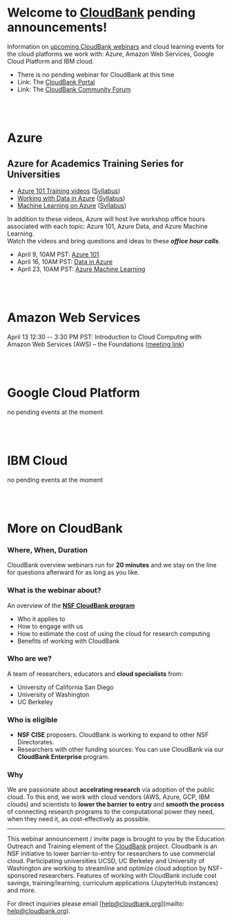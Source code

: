 # Welcome to [CloudBank](https://cloudbank.org) pending announcements!

Information on [upcoming CloudBank webinars](https://cloudbank-project.github.io/cbwebinar.invitation/) and
cloud learning events for the cloud platforms we work with: Azure, Amazon Web Services, Google Cloud Platform and IBM cloud.


- There is no pending webinar for CloudBank at this time
- Link: The [CloudBank Portal](https://cloudbank.org)
- Link: The [CloudBank Community Forum](https://community.cloudbank.org)



<BR><BR>
  
# Azure


## Azure for Academics Training Series for Universities

* [Azure 101 Training videos](https://onedrive.live.com/?authkey=%21AH7MppeKHjd%2DesE&id=4C1E66DBE820747F%21107&cid=4C1E66DBE820747F) 
([Syllabus](https://onedrive.live.com/?authkey=%21AH7MppeKHjd%2DesE&cid=4C1E66DBE820747F&id=4C1E66DBE820747F%21143&parId=4C1E66DBE820747F%21107&o=OneUp))
* [Working with Data in Azure](https://onedrive.live.com/?authkey=%21AGF%5FfGB4XuuQnZs&id=4C1E66DBE820747F%21131&cid=4C1E66DBE820747F)
([Syllabus](https://onedrive.live.com/?authkey=%21AGF%5FfGB4XuuQnZs&cid=4C1E66DBE820747F&id=4C1E66DBE820747F%21154&parId=4C1E66DBE820747F%21131&o=OneUp))
* [Machine Learning on Azure](https://onedrive.live.com/?authkey=%21AKRe2Cn9L05gvAA&id=4C1E66DBE820747F%21116&cid=4C1E66DBE820747F)
([Syllabus](https://onedrive.live.com/?authkey=%21AKRe2Cn9L05gvAA&cid=4C1E66DBE820747F&id=4C1E66DBE820747F%21153&parId=4C1E66DBE820747F%21116&o=OneUp))

In addition to these videos, Azure will host live workshop office hours associated with each topic: Azure 101, Azure Data, and Azure Machine Learning.  
Watch the videos and bring questions and ideas to these ***office hour calls***. 

* April 9, 10AM PST: [Azure 101](https://teams.microsoft.com/l/meetup-join/19%3ameeting_NjlhNGViOGMtZTNmNy00ZWI2LWExNmYtM2ExYTM0ZTJkNjBm%40thread.v2/0?context=%7b%22Tid%22%3a%2272f988bf-86f1-41af-91ab-2d7cd011db47%22%2c%22Oid%22%3a%22502f4fca-831b-4d76-b147-632e7e7bb8db%22%7d)
* April 16, 10AM PST: [Data in Azure](https://teams.microsoft.com/l/meetup-join/19%3ameeting_OTAxNDI1MjQtNWY5Mi00ZmVlLWI0YTktMjc0OWVlMzA0N2Q4%40thread.v2/0?context=%7b%22Tid%22%3a%2272f988bf-86f1-41af-91ab-2d7cd011db47%22%2c%22Oid%22%3a%22502f4fca-831b-4d76-b147-632e7e7bb8db%22%7d)
* April 23, 10AM PST: [Azure Machine Learning](https://teams.microsoft.com/l/meetup-join/19%3ameeting_NmIxN2IxOWYtZGRmZC00NWMzLWFjYzgtYWE5ZTJmMDAyYTBk%40thread.v2/0?context=%7b%22Tid%22%3a%2272f988bf-86f1-41af-91ab-2d7cd011db47%22%2c%22Oid%22%3a%22502f4fca-831b-4d76-b147-632e7e7bb8db%22%7d)


<BR><BR>

# Amazon Web Services


April 13 12:30 -- 3:30 PM PST: Introduction to Cloud Computing with Amazon Web Services (AWS) – the Foundations ([meeting link](https://www.google.com/url?q=https://chime.aws/7415350677&sa=D&source=calendar&ust=1618078670584000&usg=AOvVaw3rg0RZ2kKAV8IPd_BTcpee))


<BR><BR>

# Google Cloud Platform

no pending events at the moment

<BR><BR>

# IBM Cloud

no pending events at the moment

<BR><BR>


# More on CloudBank


### Where, When, Duration


CloudBank overview webinars run for **20 minutes** and we stay on the line for questions afterward for as long as you like.


### What is the webinar about?


An overview of the [**NSF CloudBank program**](https://cloudbank.org)

- Who it applies to
- How to engage with us
- How to estimate the cost of using the cloud for research computing
- Benefits of working with CloudBank


### Who are we?


A team of researchers, educators and **cloud specialists** from:
- University of California San Diego
- University of Washington
- UC Berkeley


### Who is eligible


- **NSF CISE** proposers. CloudBank is working to expand to other NSF Directorates.
- Researchers with other funding sources: You can use CloudBank via our **CloudBank Enterprise** program.


### Why


We are passionate about **accelrating research** via adoption of the public cloud. 
To this end, we work with cloud vendors (AWS, Azure, GCP, IBM clouds) and scientists to **lower the barrier to entry** and **smooth the process** 
of connecting research programs to the computational power they need, when they need it, as cost-effectively as possible.

---

This webinar announcement / invite page is brought to you by the Education Outreach and Training element of the 
[CloudBank](https://cloudbank.org) project. 
Cloudbank is an NSF initiative to lower barrier-to-entry for researchers to use commercial cloud. 
Participating universities UCSD, UC Berkeley and University of Washington are working to streamline
and optimize cloud adoption by NSF-sponsored researchers. Features of working with CloudBank include
cost savings, training/learning, curriculum applications (JupyterHub instances) and more. 


For direct inquiries please email [help@cloudbank.org](mailto: help@cloudbank.org).
